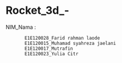 # Rocket_3d_-
NIM_Nama : 

           E1E120028_Farid rahman laode
           E1E120015_Muhamad syahreza jaelani
           E1E120017_Mutrafin
           E1E120023_Yulia Citr
